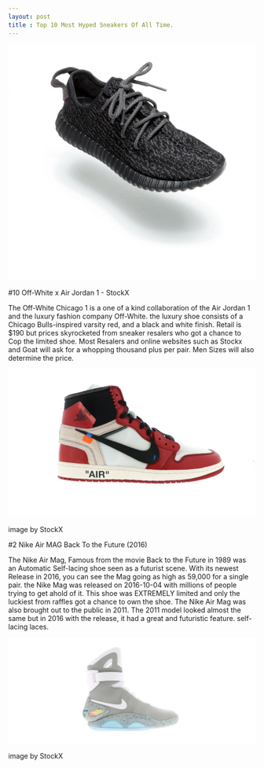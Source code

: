 ```yaml
---
layout: post
title : Top 10 Most Hyped Sneakers Of All Time.
---
```

 ![download](/images/Yeezygif.gif)




#10 Off-White x Air Jordan 1 - StockX 

The Off-White Chicago 1 is a one of a kind collaboration of the Air Jordan 1 and the luxury fashion company Off-White.
the luxury shoe consists of a Chicago Bulls-inspired varsity red, and a black and white finish. Retail is $190 but prices
skyrocketed from sneaker resalers who got a chance to Cop the limited shoe. Most Resalers and online websites such as Stockx and
Goat will ask for a whopping thousand plus per pair. Men Sizes will also determine the price. 

 ![download](/images/Offwhite.jpg) 

image by StockX

#2 Nike Air MAG Back To the Future (2016)
 
The Nike Air Mag, Famous from the movie Back to the Future in 1989 was an Automatic Self-lacing shoe seen as a futurist scene. With its newest Release in 2016, you can see the Mag going as high as 59,000 for a single pair. the Nike Mag was released on 2016-10-04 with millions of people trying to get ahold of it. This shoe was EXTREMELY limited and only the luckiest from raffles got a chance to own the shoe. The Nike Air Mag was also brought out to the public in 2011. The 2011 model looked almost the same but in 2016 with the release, it had a great and futuristic feature. self-lacing laces.

 ![download](/images/mag.jpg) 
 
 image by StockX



